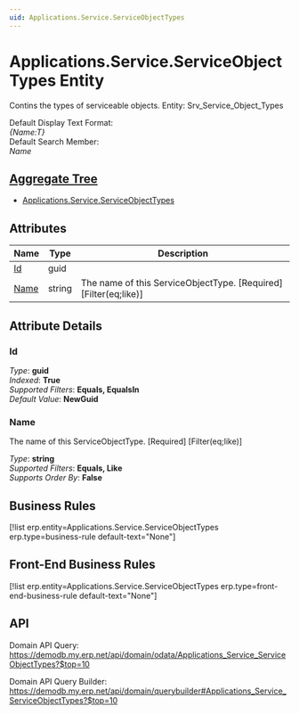 ```yaml
---
uid: Applications.Service.ServiceObjectTypes
---
```

# Applications.Service.ServiceObjectTypes Entity

Contins the types of serviceable objects. Entity: Srv_Service_Object_Types

Default Display Text Format:  
_{Name:T}_  
Default Search Member:  
_Name_  

## [Aggregate Tree](xref:aggregates)  
* [Applications.Service.ServiceObjectTypes](Applications.Service.ServiceObjectTypes.md)  

## Attributes

| Name | Type | Description |
| ---- | ---- | --- |
| [Id](Applications.Service.ServiceObjectTypes.md#id) | guid |  
| [Name](Applications.Service.ServiceObjectTypes.md#name) | string | The name of this ServiceObjectType. [Required] [Filter(eq;like)] 


## Attribute Details

### Id

_Type_: **guid**  
_Indexed_: **True**  
_Supported Filters_: **Equals, EqualsIn**  
_Default Value_: **NewGuid**  

### Name

The name of this ServiceObjectType. [Required] [Filter(eq;like)]

_Type_: **string**  
_Supported Filters_: **Equals, Like**  
_Supports Order By_: **False**  



## Business Rules

[!list erp.entity=Applications.Service.ServiceObjectTypes erp.type=business-rule default-text="None"]

## Front-End Business Rules

[!list erp.entity=Applications.Service.ServiceObjectTypes erp.type=front-end-business-rule default-text="None"]

## API

Domain API Query:
<https://demodb.my.erp.net/api/domain/odata/Applications_Service_ServiceObjectTypes?$top=10>

Domain API Query Builder:
<https://demodb.my.erp.net/api/domain/querybuilder#Applications_Service_ServiceObjectTypes?$top=10>

